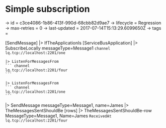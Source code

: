 # Simple subscription

-> id = c3ce4086-1b86-413f-990d-68cbb82d9ae7
-> lifecycle = Regression
-> max-retries = 0
-> last-updated = 2017-07-14T15:13:29.6099650Z
-> tags = 

[SendMessage]
|> IfTheApplicationIs
    [ServiceBusApplication]
    |> SubscribeLocally messageType=Message1
    ``` channel
    lq.tcp://localhost:2201/one
    ```

    |> ListenForMessagesFrom
    ``` channel
    lq.tcp://localhost:2201/four
    ```

    |> ListenForMessagesFrom
    ``` channel
    lq.tcp://localhost:2201/one
    ```


|> SendMessage messageType=Message1, name=James
|> TheMessagesSentShouldBe
    [rows]
    |> TheMessagesSentShouldBe-row MessageType=Message1, Name=James
    ``` ReceivedAt
    lq.tcp://localhost:2201/four
    ```


~~~
